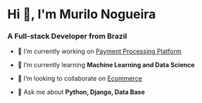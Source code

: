 <h1 align="left">Hi 👋, I'm Murilo Nogueira</h1>
<h3 align="left">A Full-stack Developer from Brazil</h3>
<!--<p align="left"> <img src="https://komarev.com/ghpvc/?username=murilo831&label=Profile%20views&color=0e75b6&style=flat" alt="murilo831" /> </p>-->

- 🔭 I’m currently working on [Payment Processing Platform](https://github.com/Murilo831/payment-processing-platform)

- 🌱 I’m currently learning **Machine Learning and Data Science**

- 👯 I’m looking to collaborate on [Ecommerce](https://github.com/Murilo831/greatsite-django)

- 💬 Ask me about **Python, Django, Data Base**

